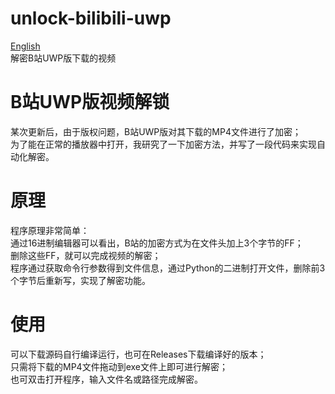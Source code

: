# unlock-bilibili-uwp
[English](https://github.com/xing-yv/unlock-bilibili-uwp/blob/main/English.md)  
解密B站UWP版下载的视频
# B站UWP版视频解锁
某次更新后，由于版权问题，B站UWP版对其下载的MP4文件进行了加密；  
为了能在正常的播放器中打开，我研究了一下加密方法，并写了一段代码来实现自动化解密。
# 原理
程序原理非常简单：  
通过16进制编辑器可以看出，B站的加密方式为在文件头加上3个字节的FF；  
删除这些FF，就可以完成视频的解密；  
程序通过获取命令行参数得到文件信息，通过Python的二进制打开文件，删除前3个字节后重新写，实现了解密功能。
# 使用
可以下载源码自行编译运行，也可在Releases下载编译好的版本；  
只需将下载的MP4文件拖动到exe文件上即可进行解密；  
也可双击打开程序，输入文件名或路径完成解密。
